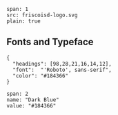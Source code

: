 ```image
span: 1
src: friscoisd-logo.svg
plain: true

```

## Fonts and Typeface


```type
{
  "headings": [98,28,21,16,14,12],
  "font":  "'Roboto', sans-serif",
  "color": "#184366"
}
```

```color
span: 2
name: "Dark Blue"
value: "#184366"
```